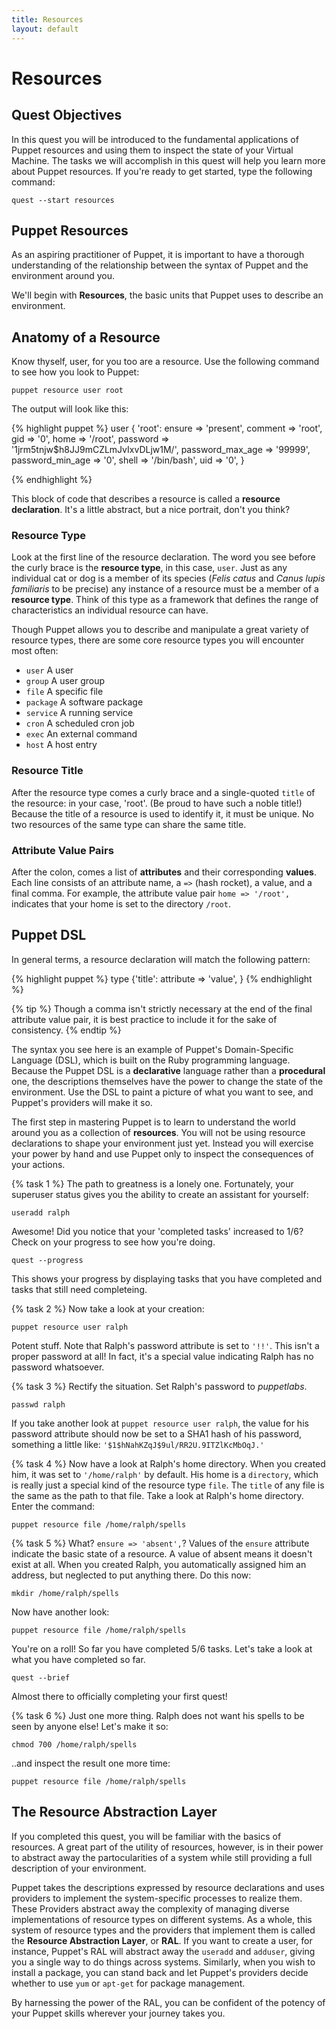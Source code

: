 ```yaml
---
title: Resources
layout: default
---
```


# Resources

## Quest Objectives

In this quest you will be introduced to the fundamental applications of Puppet resources and using them to inspect the state of your Virtual Machine. The tasks we will accomplish in this quest will help you learn more about Puppet resources. If you're ready to get started, type the following command:

    quest --start resources

## Puppet Resources

As an aspiring practitioner of Puppet, it is important to have a thorough understanding of the relationship between the syntax of Puppet and the environment around you.

We'll begin with **Resources**, the basic units that Puppet uses to describe an environment.

## Anatomy of a Resource

Know thyself, user, for you too are a resource. Use the following command to see how you look to Puppet:

	puppet resource user root
		
The output will look like this:

{% highlight puppet %}
user { 'root':
  	ensure           => 'present',
  	comment          => 'root',
  	gid              => '0',
  	home             => '/root',
  	password         => '$1$jrm5tnjw$h8JJ9mCZLmJvIxvDLjw1M/',
  	password_max_age => '99999',
  	password_min_age => '0',
  	shell            => '/bin/bash',
  	uid              => '0',
}

{% endhighlight %}

This block of code that describes a resource is called a **resource declaration**. It's a little abstract, but a nice portrait, don't you think? 

### Resource Type

Look at the first line of the resource declaration. The word you see before the curly brace is the **resource type**, in this case, `user`. Just as any individual cat or dog is a member of its species (*Felis catus* and *Canus lupis familiaris* to be precise) any instance of a resource must be a member of a **resource type**. Think of this type as a framework that defines the range of characteristics an individual resource can have.

Though Puppet allows you to describe and manipulate a great variety of resource types, there are some core resource types you will encounter most often: 

* `user` A user
* `group` A user group
* `file` A specific file
* `package` A software package
* `service` A running service
* `cron` A scheduled cron job
* `exec` An external command
* `host` A host entry

### Resource Title

After the resource type comes a curly brace and a single-quoted `title` of the resource: in your case, 'root'. (Be proud to have such a noble title!) Because the title of a resource is used to identify it, it must be unique. No two resources of the same type can share the same title.

### Attribute Value Pairs

After the colon, comes a list of **attributes** and their corresponding **values**. Each line consists of an attribute name, a `=>` (hash rocket), a value, and a final comma. For example, the attribute value pair `home => '/root',` indicates that your home is set to the directory `/root`.

## Puppet DSL

In general terms, a resource declaration will match the following pattern:

{% highlight puppet %}
type {'title':
    attribute => 'value',
}
{% endhighlight %}


{% tip %}
Though a comma isn't strictly necessary at the end of the final attribute value pair, it is best practice to include it for the sake of consistency.
{% endtip %}

The syntax you see here is an example of Puppet's Domain-Specific Language (DSL), which is built on the Ruby programming language. Because the Puppet DSL is a **declarative** language rather than a **procedural** one, the descriptions themselves have the power to change the state of the environment. Use the DSL to paint a picture of what you want to see, and Puppet's providers will make it so.

The first step in mastering Puppet is to learn to understand the world around you as a collection of **resources**. You will not be using resource declarations to shape your environment just yet. Instead you will exercise your power by hand and use Puppet only to inspect the consequences of your actions.

{% task 1 %}
The path to greatness is a lonely one. Fortunately, your superuser status gives you the ability to create an assistant for yourself:

	useradd ralph

Awesome! Did you notice that your 'completed tasks' increased to 1/6? Check on your progress to see how you're doing.

	quest --progress

This shows your progress by displaying tasks that you have completed and tasks that still need completeing.

{% task 2 %}
Now take a look at your creation:

	puppet resource user ralph
            
Potent stuff. Note that Ralph's password attribute is set to `'!!'`. This isn't a proper password at all! In fact, it's a special value indicating Ralph has no password whatsoever.
	
{% task 3 %}
Rectify the situation. Set Ralph's password to *puppetlabs*.

	passwd ralph
		
If you take another look at `puppet resource user ralph`, the value for his password attribute should now be set to a SHA1 hash of his password, something a little like: `'$1$hNahKZqJ$9ul/RR2U.9ITZlKcMbOqJ.'`

{% task 4 %}
Now have a look at Ralph's home directory. When you created him, it was set to `'/home/ralph'` by default. His home is a `directory`, which is really just a special kind of the resource type `file`. The `title` of any file is the same as the path to that file. Take a look at Ralph's home directory. Enter the command:

	puppet resource file /home/ralph/spells
		
{% task 5 %}
What? `ensure => 'absent',`? Values of the `ensure` attribute indicate the basic state of a resource. A value of absent means it doesn't exist at all. When you created Ralph, you automatically assigned him an address, but neglected to put anything there. Do this now:

	mkdir /home/ralph/spells
		
Now have another look:

	puppet resource file /home/ralph/spells

You're on a roll! So far you have completed 5/6 tasks. Let's take a look at what you have completed so far.

	quest --brief

Almost there to officially completing your first quest!

{% task 6 %}
Just one more thing. Ralph does not want his spells to be seen by anyone else! Let's make it so:
 
	chmod 700 /home/ralph/spells

..and inspect the result one more time:

	puppet resource file /home/ralph/spells

<!-- Add a culminating exercise utilizing other resources -->

## The Resource Abstraction Layer

If you completed this quest, you will be familiar with the basics of resources. A great part of the utility of resources, however, is in their power to abstract away the partocularities of a system while still providing a full description of your environment. 

Puppet takes the descriptions expressed by resource declarations and uses providers to implement the system-specific processes to realize them. These Providers abstract away the complexity of managing diverse implementations of resource types on different systems. As a whole, this system of resource types and the providers that implement them is called the **Resource Abstraction Layer**, or **RAL**. If you want to create a user, for instance, Puppet's RAL will abstract away the `useradd` and `adduser`, giving you a single way to do things across systems. Similarly, when you wish to install a package, you can stand back and let Puppet's providers decide whether to use `yum` or `apt-get` for package management.

By harnessing the power of the RAL, you can be confident of the potency of your Puppet skills wherever your journey takes you.